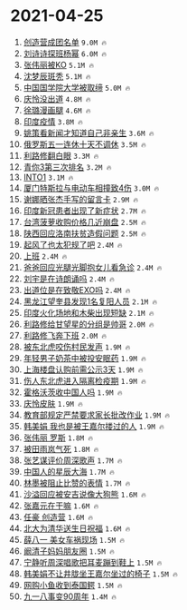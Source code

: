 # 2021-04-25

1. [创造营成团名单](https://s.weibo.com/weibo?q=%23%E5%88%9B%E9%80%A0%E8%90%A5%E6%88%90%E5%9B%A2%E5%90%8D%E5%8D%95%23&Refer=top) `9.0M 🔥`
1. [刘诗诗探班杨幂](https://s.weibo.com/weibo?q=%23%E5%88%98%E8%AF%97%E8%AF%97%E6%8E%A2%E7%8F%AD%E6%9D%A8%E5%B9%82%23&Refer=top) `6.0M 🔥`
1. [张伟丽被KO](https://s.weibo.com/weibo?q=%23%E5%BC%A0%E4%BC%9F%E4%B8%BD%E8%A2%ABKO%23&Refer=top) `5.1M 🔥`
1. [沈梦辰斑秃](https://s.weibo.com/weibo?q=%E6%B2%88%E6%A2%A6%E8%BE%B0%E6%96%91%E7%A7%83&Refer=top) `5.1M 🔥`
1. [中国国学院大学被取缔](https://s.weibo.com/weibo?q=%23%E4%B8%AD%E5%9B%BD%E5%9B%BD%E5%AD%A6%E9%99%A2%E5%A4%A7%E5%AD%A6%E8%A2%AB%E5%8F%96%E7%BC%94%23&Refer=top) `5.0M 🔥`
1. [庆怜没出道](https://s.weibo.com/weibo?q=%23%E5%BA%86%E6%80%9C%E6%B2%A1%E5%87%BA%E9%81%93%23&Refer=top) `4.8M 🔥`
1. [徐璐漫画腿](https://s.weibo.com/weibo?q=%23%E5%BE%90%E7%92%90%E6%BC%AB%E7%94%BB%E8%85%BF%23&Refer=top) `4.6M 🔥`
1. [印度疫情](https://s.weibo.com/weibo?q=%E5%8D%B0%E5%BA%A6%E7%96%AB%E6%83%85&Refer=top) `3.8M 🔥`
1. [姚策看新闻才知道自己非亲生](https://s.weibo.com/weibo?q=%23%E5%A7%9A%E7%AD%96%E7%9C%8B%E6%96%B0%E9%97%BB%E6%89%8D%E7%9F%A5%E9%81%93%E8%87%AA%E5%B7%B1%E9%9D%9E%E4%BA%B2%E7%94%9F%23&Refer=top) `3.6M 🔥`
1. [俄罗斯五一连休十天不调休](https://s.weibo.com/weibo?q=%23%E4%BF%84%E7%BD%97%E6%96%AF%E4%BA%94%E4%B8%80%E8%BF%9E%E4%BC%91%E5%8D%81%E5%A4%A9%E4%B8%8D%E8%B0%83%E4%BC%91%23&Refer=top) `3.5M 🔥`
1. [利路修翻白眼](https://s.weibo.com/weibo?q=%E5%88%A9%E8%B7%AF%E4%BF%AE%E7%BF%BB%E7%99%BD%E7%9C%BC&Refer=top) `3.3M 🔥`
1. [青你3第三次排名](https://s.weibo.com/weibo?q=%23%E9%9D%92%E4%BD%A03%E7%AC%AC%E4%B8%89%E6%AC%A1%E6%8E%92%E5%90%8D%23&Refer=top) `3.2M 🔥`
1. [INTO1](https://s.weibo.com/weibo?q=INTO1&Refer=top) `3.1M 🔥`
1. [厦门特斯拉与电动车相撞致4伤](https://s.weibo.com/weibo?q=%23%E5%8E%A6%E9%97%A8%E7%89%B9%E6%96%AF%E6%8B%89%E4%B8%8E%E7%94%B5%E5%8A%A8%E8%BD%A6%E7%9B%B8%E6%92%9E%E8%87%B44%E4%BC%A4%23&Refer=top) `3.0M 🔥`
1. [谢娜晒张杰手写的留言卡](https://s.weibo.com/weibo?q=%23%E8%B0%A2%E5%A8%9C%E6%99%92%E5%BC%A0%E6%9D%B0%E6%89%8B%E5%86%99%E7%9A%84%E7%95%99%E8%A8%80%E5%8D%A1%23&Refer=top) `2.9M 🔥`
1. [印度新冠患者出现了新症状](https://s.weibo.com/weibo?q=%23%E5%8D%B0%E5%BA%A6%E6%96%B0%E5%86%A0%E6%82%A3%E8%80%85%E5%87%BA%E7%8E%B0%E4%BA%86%E6%96%B0%E7%97%87%E7%8A%B6%23&Refer=top) `2.7M 🔥`
1. [台湾菠萝收购价格几近崩盘](https://s.weibo.com/weibo?q=%E5%8F%B0%E6%B9%BE%E8%8F%A0%E8%90%9D%E6%94%B6%E8%B4%AD%E4%BB%B7%E6%A0%BC%E5%87%A0%E8%BF%91%E5%B4%A9%E7%9B%98&Refer=top) `2.5M 🔥`
1. [陕西回应洛南扶贫造假问题](https://s.weibo.com/weibo?q=%23%E9%99%95%E8%A5%BF%E5%9B%9E%E5%BA%94%E6%B4%9B%E5%8D%97%E6%89%B6%E8%B4%AB%E9%80%A0%E5%81%87%E9%97%AE%E9%A2%98%23&Refer=top) `2.5M 🔥`
1. [起风了也太犯规了吧](https://s.weibo.com/weibo?q=%23%E8%B5%B7%E9%A3%8E%E4%BA%86%E4%B9%9F%E5%A4%AA%E7%8A%AF%E8%A7%84%E4%BA%86%E5%90%A7%23&Refer=top) `2.4M 🔥`
1. [上班](https://s.weibo.com/weibo?q=%E4%B8%8A%E7%8F%AD&Refer=top) `2.4M 🔥`
1. [爸爸回应光腿光脚抱女儿看急诊](https://s.weibo.com/weibo?q=%23%E7%88%B8%E7%88%B8%E5%9B%9E%E5%BA%94%E5%85%89%E8%85%BF%E5%85%89%E8%84%9A%E6%8A%B1%E5%A5%B3%E5%84%BF%E7%9C%8B%E6%80%A5%E8%AF%8A%23&Refer=top) `2.4M 🔥`
1. [刘宇是在诗朗诵吗](https://s.weibo.com/weibo?q=%23%E5%88%98%E5%AE%87%E6%98%AF%E5%9C%A8%E8%AF%97%E6%9C%97%E8%AF%B5%E5%90%97%23&Refer=top) `2.4M 🔥`
1. [出道位是在致敬EXO吗](https://s.weibo.com/weibo?q=%23%E5%87%BA%E9%81%93%E4%BD%8D%E6%98%AF%E5%9C%A8%E8%87%B4%E6%95%ACEXO%E5%90%97%23&Refer=top) `2.4M 🔥`
1. [黑龙江望奎县发现1名复阳人员](https://s.weibo.com/weibo?q=%23%E9%BB%91%E9%BE%99%E6%B1%9F%E6%9C%9B%E5%A5%8E%E5%8E%BF%E5%8F%91%E7%8E%B01%E5%90%8D%E5%A4%8D%E9%98%B3%E4%BA%BA%E5%91%98%23&Refer=top) `2.1M 🔥`
1. [印度火化场地和木柴出现短缺](https://s.weibo.com/weibo?q=%23%E5%8D%B0%E5%BA%A6%E7%81%AB%E5%8C%96%E5%9C%BA%E5%9C%B0%E5%92%8C%E6%9C%A8%E6%9F%B4%E5%87%BA%E7%8E%B0%E7%9F%AD%E7%BC%BA%23&Refer=top) `2.1M 🔥`
1. [利路修给甘望星的分组是帅哥](https://s.weibo.com/weibo?q=%23%E5%88%A9%E8%B7%AF%E4%BF%AE%E7%BB%99%E7%94%98%E6%9C%9B%E6%98%9F%E7%9A%84%E5%88%86%E7%BB%84%E6%98%AF%E5%B8%85%E5%93%A5%23&Refer=top) `2.0M 🔥`
1. [利路修飞奔下班](https://s.weibo.com/weibo?q=%23%E5%88%A9%E8%B7%AF%E4%BF%AE%E9%A3%9E%E5%A5%94%E4%B8%8B%E7%8F%AD%23&Refer=top) `2.0M 🔥`
1. [被东北虎咬伤村民发声](https://s.weibo.com/weibo?q=%E8%A2%AB%E4%B8%9C%E5%8C%97%E8%99%8E%E5%92%AC%E4%BC%A4%E6%9D%91%E6%B0%91%E5%8F%91%E5%A3%B0&Refer=top) `1.9M 🔥`
1. [年轻男子奶茶中被投安眠药](https://s.weibo.com/weibo?q=%23%E5%B9%B4%E8%BD%BB%E7%94%B7%E5%AD%90%E5%A5%B6%E8%8C%B6%E4%B8%AD%E8%A2%AB%E6%8A%95%E5%AE%89%E7%9C%A0%E8%8D%AF%23&Refer=top) `1.9M 🔥`
1. [上海楼盘认购前需公示3天](https://s.weibo.com/weibo?q=%23%E4%B8%8A%E6%B5%B7%E6%A5%BC%E7%9B%98%E8%AE%A4%E8%B4%AD%E5%89%8D%E9%9C%80%E5%85%AC%E7%A4%BA3%E5%A4%A9%23&Refer=top) `1.9M 🔥`
1. [伤人东北虎进入隔离检疫期](https://s.weibo.com/weibo?q=%23%E4%BC%A4%E4%BA%BA%E4%B8%9C%E5%8C%97%E8%99%8E%E8%BF%9B%E5%85%A5%E9%9A%94%E7%A6%BB%E6%A3%80%E7%96%AB%E6%9C%9F%23&Refer=top) `1.9M 🔥`
1. [霍格沃茨收中国人吗](https://s.weibo.com/weibo?q=%23%E9%9C%8D%E6%A0%BC%E6%B2%83%E8%8C%A8%E6%94%B6%E4%B8%AD%E5%9B%BD%E4%BA%BA%E5%90%97%23&Refer=top) `1.9M 🔥`
1. [庆怜皮肤](https://s.weibo.com/weibo?q=%23%E5%BA%86%E6%80%9C%E7%9A%AE%E8%82%A4%23&Refer=top) `1.9M 🔥`
1. [教育部规定严禁要求家长批改作业](https://s.weibo.com/weibo?q=%23%E6%95%99%E8%82%B2%E9%83%A8%E8%A7%84%E5%AE%9A%E4%B8%A5%E7%A6%81%E8%A6%81%E6%B1%82%E5%AE%B6%E9%95%BF%E6%89%B9%E6%94%B9%E4%BD%9C%E4%B8%9A%23&Refer=top) `1.9M 🔥`
1. [韩美娟 我也是被王嘉尔搂过的人](https://s.weibo.com/weibo?q=%E9%9F%A9%E7%BE%8E%E5%A8%9F%20%E6%88%91%E4%B9%9F%E6%98%AF%E8%A2%AB%E7%8E%8B%E5%98%89%E5%B0%94%E6%90%82%E8%BF%87%E7%9A%84%E4%BA%BA&Refer=top) `1.9M 🔥`
1. [张伟丽 罗斯](https://s.weibo.com/weibo?q=%E5%BC%A0%E4%BC%9F%E4%B8%BD%20%E7%BD%97%E6%96%AF&Refer=top) `1.8M 🔥`
1. [被田雨岚气死](https://s.weibo.com/weibo?q=%23%E8%A2%AB%E7%94%B0%E9%9B%A8%E5%B2%9A%E6%B0%94%E6%AD%BB%23&Refer=top) `1.8M 🔥`
1. [张艺谋评价周深歌声](https://s.weibo.com/weibo?q=%23%E5%BC%A0%E8%89%BA%E8%B0%8B%E8%AF%84%E4%BB%B7%E5%91%A8%E6%B7%B1%E6%AD%8C%E5%A3%B0%23&Refer=top) `1.7M 🔥`
1. [中国人的星辰大海](https://s.weibo.com/weibo?q=%23%E4%B8%AD%E5%9B%BD%E4%BA%BA%E7%9A%84%E6%98%9F%E8%BE%B0%E5%A4%A7%E6%B5%B7%23&Refer=top) `1.7M 🔥`
1. [林墨被阻止比赞的表情](https://s.weibo.com/weibo?q=%23%E6%9E%97%E5%A2%A8%E8%A2%AB%E9%98%BB%E6%AD%A2%E6%AF%94%E8%B5%9E%E7%9A%84%E8%A1%A8%E6%83%85%23&Refer=top) `1.7M 🔥`
1. [沙溢回应被安吉说像大狗熊](https://s.weibo.com/weibo?q=%E6%B2%99%E6%BA%A2%E5%9B%9E%E5%BA%94%E8%A2%AB%E5%AE%89%E5%90%89%E8%AF%B4%E5%83%8F%E5%A4%A7%E7%8B%97%E7%86%8A&Refer=top) `1.6M 🔥`
1. [张嘉元在干嘛](https://s.weibo.com/weibo?q=%23%E5%BC%A0%E5%98%89%E5%85%83%E5%9C%A8%E5%B9%B2%E5%98%9B%23&Refer=top) `1.6M 🔥`
1. [任豪 创造营](https://s.weibo.com/weibo?q=%E4%BB%BB%E8%B1%AA%20%E5%88%9B%E9%80%A0%E8%90%A5&Refer=top) `1.6M 🔥`
1. [北大为清华送生日祝福](https://s.weibo.com/weibo?q=%E5%8C%97%E5%A4%A7%E4%B8%BA%E6%B8%85%E5%8D%8E%E9%80%81%E7%94%9F%E6%97%A5%E7%A5%9D%E7%A6%8F&Refer=top) `1.6M 🔥`
1. [薛八一 美女车祸现场](https://s.weibo.com/weibo?q=%E8%96%9B%E5%85%AB%E4%B8%80%20%E7%BE%8E%E5%A5%B3%E8%BD%A6%E7%A5%B8%E7%8E%B0%E5%9C%BA&Refer=top) `1.5M 🔥`
1. [阚清子妈妈朋友圈](https://s.weibo.com/weibo?q=%23%E9%98%9A%E6%B8%85%E5%AD%90%E5%A6%88%E5%A6%88%E6%9C%8B%E5%8F%8B%E5%9C%88%23&Refer=top) `1.5M 🔥`
1. [宁静听周深唱歌把耳麦蹦到鞋上](https://s.weibo.com/weibo?q=%23%E5%AE%81%E9%9D%99%E5%90%AC%E5%91%A8%E6%B7%B1%E5%94%B1%E6%AD%8C%E6%8A%8A%E8%80%B3%E9%BA%A6%E8%B9%A6%E5%88%B0%E9%9E%8B%E4%B8%8A%23&Refer=top) `1.5M 🔥`
1. [韩美娟不让井胧坐王嘉尔坐过的椅子](https://s.weibo.com/weibo?q=%23%E9%9F%A9%E7%BE%8E%E5%A8%9F%E4%B8%8D%E8%AE%A9%E4%BA%95%E8%83%A7%E5%9D%90%E7%8E%8B%E5%98%89%E5%B0%94%E5%9D%90%E8%BF%87%E7%9A%84%E6%A4%85%E5%AD%90%23&Refer=top) `1.5M 🔥`
1. [网购小鱼收到泰国鳄](https://s.weibo.com/weibo?q=%E7%BD%91%E8%B4%AD%E5%B0%8F%E9%B1%BC%E6%94%B6%E5%88%B0%E6%B3%B0%E5%9B%BD%E9%B3%84&Refer=top) `1.5M 🔥`
1. [九一八事变90周年](https://s.weibo.com/weibo?q=%23%E4%B9%9D%E4%B8%80%E5%85%AB%E4%BA%8B%E5%8F%9890%E5%91%A8%E5%B9%B4%23&Refer=top) `1.4M 🔥`
